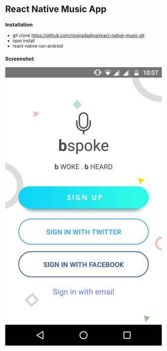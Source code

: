 # React Native Music App

### Installation

- git clone https://github.com/nirajradadiya/react-native-music.git
- npm install
- react-native run-android

### Screenshot

![Screenshot](screen/screen1.png)


